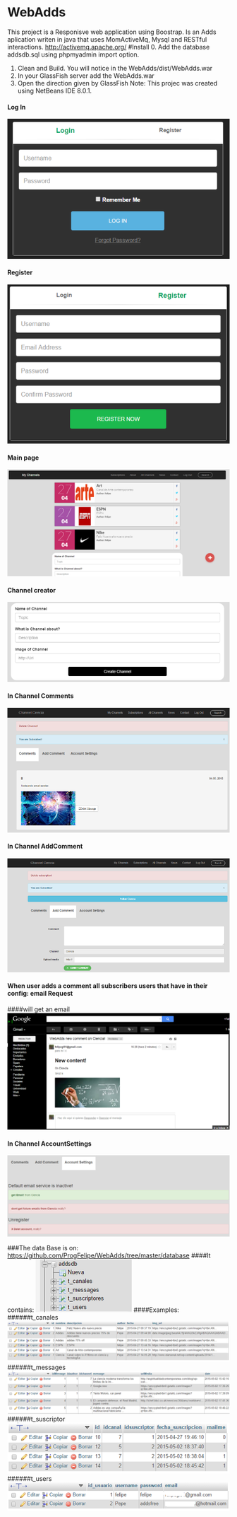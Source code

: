 # WebAdds
This project is a Responisve web application using Boostrap.
Is an Adds aplication writen in java that uses MomActiveMq, Mysql and RESTful interactions.
http://activemq.apache.org/
#Install
0. Add the database addsdb.sql using phpmyadmin import option.
1. Clean and Build.
You will notice in the WebAdds/dist/WebAdds.war
2. In your GlassFish server add the WebAdds.war
3. Open the direction given by GlassFish
Note: 
This projec was created using NetBeans IDE 8.0.1.


#### Log In
![alt tag](https://raw.githubusercontent.com/ProgFelipe/WebAdds/master/examples/LogIn.PNG)
#### Register
![alt tag](https://raw.githubusercontent.com/ProgFelipe/WebAdds/master/examples/Register.PNG)
#### Main page
![alt tag](https://raw.githubusercontent.com/ProgFelipe/WebAdds/master/examples/main.PNG)
#### Channel creator
![alt tag](https://raw.githubusercontent.com/ProgFelipe/WebAdds/master/examples/channelCreator.PNG)
#### In Channel Comments
![alt tag](https://raw.githubusercontent.com/ProgFelipe/WebAdds/master/examples/comments.PNG)
#### In Channel AddComment
![alt tag](https://raw.githubusercontent.com/ProgFelipe/WebAdds/master/examples/InChannel.PNG)
#### When user adds a comment all subscribers users that have in their config: email Request
####will get an email
![alt tag](https://raw.githubusercontent.com/ProgFelipe/WebAdds/master/examples/emailSend.PNG)
#### In Channel AccountSettings
![alt tag](https://raw.githubusercontent.com/ProgFelipe/WebAdds/master/examples/account.PNG)


###The data Base is on:
https://github.com/ProgFelipe/WebAdds/tree/master/database
####It contains:
![alt tag](https://raw.githubusercontent.com/ProgFelipe/WebAdds/master/examples/database.PNG)
####Examples:
######t_canales
![alt tag](https://raw.githubusercontent.com/ProgFelipe/WebAdds/master/examples/t_canales.PNG)
######t_messages
![alt tag](https://raw.githubusercontent.com/ProgFelipe/WebAdds/master/examples/messages.PNG)
######t_suscriptor
![alt tag](https://raw.githubusercontent.com/ProgFelipe/WebAdds/master/examples/t_suscrptor.PNG)
######t_users
![alt tag](https://raw.githubusercontent.com/ProgFelipe/WebAdds/master/examples/t_users.PNG)
